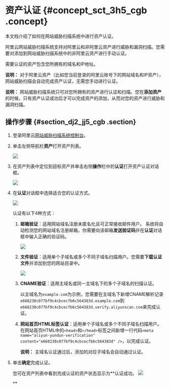 # 资产认证 {#concept_sct_3h5_cgb .concept}

本文档介绍了如何在网站威胁扫描系统中进行资产认证。

阿里云网站威胁扫描系统支持对阿里云和非阿里云资产进行威胁和漏洞扫描。您需要对添加到网站威胁扫描系统中的非阿里云资产进行手动认证。

需要认证的资产包含您所拥有的域名和IP地址。

**说明：** 对于阿里云资产（比如您当前登录的阿里云账号下的网站域名和IP资产），网站威胁扫描会自动完成资产认证，无需您手动进行认证。

**说明：** 网站威胁扫描系统只可对您所拥有的资产进行认证和扫描。您在**添加资产**的时候，只有资产认证成功后才可以完成资产的添加，从而对您的资产进行威胁和漏洞扫描。

## 操作步骤 {#section_dj2_jj5_cgb .section}

1.  登录阿里云[网站威胁扫描系统控制台](https://yundunnext.console.aliyun.com/?spm=5176.204025.1082105.e5.68ac595frA9dsf&p=avds#/overviews)。
2.  单击左侧导航栏**资产**打开资产列表。

    ![](http://static-aliyun-doc.oss-cn-hangzhou.aliyuncs.com/assets/img/79907/154480563634274_zh-CN.png)

3.  在资产列表中定位到目标资产并单击右侧**操作**栏中的**认证**打开资产认证对话框。

    ![](http://static-aliyun-doc.oss-cn-hangzhou.aliyuncs.com/assets/img/79907/154480563634271_zh-CN.png)

4.  在**认证**对话框中选择适合您的认证方式。

    ![](http://static-aliyun-doc.oss-cn-hangzhou.aliyuncs.com/assets/img/79907/154480563634270_zh-CN.png)

    认证有以下4种方式：

    1.  **邮箱验证**：适用网站域名注册未匿名化且可正常接收邮件用户。 系统将自动检测您的网站域名注册邮箱，你需要向该邮箱**发送验证码**并在**认证**对话框中输入正确的验证码。

        ![](http://static-aliyun-doc.oss-cn-hangzhou.aliyuncs.com/assets/img/79907/154480563634333_zh-CN.png)

    2.  **文件验证**：适用单个子域名或多个不同子域名扫描用户。您需要**下载认证文件**并添加到您的网站目录中。

        ![](http://static-aliyun-doc.oss-cn-hangzhou.aliyuncs.com/assets/img/79907/154480563634332_zh-CN.png)

    3.  **CNAME验证**：适用主域名或同一主域名下的多个子域名的扫描认证。

        以主域名为`example.com`为示例，您需要在主域名下新增CNAME解析记录`e668230c077bf9c4cbcecfb6c564383d.example.com`到`e668230c077bf9c4cbcecfb6c564383d.verify.aliyunscan.com`来完成认证。

    4.  **网站首页HTML标签认证**：适用单个子域名或多个不同子域名扫描用户。在网站首页HTML中的`<head>`和`</head>`标签之间新增一行代码`<meta name="aliyun-yundun-verification" content="e668230c077bf9c4cbcecfb6c564383d" />`，以完成认证。

        **说明：** 主域名认证通过后，添加的对应子域名会自动通过认证。

5.  单击**确定**完成认证。

    您可在资产列表中看到完成认证的资产状态显示为**认证成功。    ![](http://static-aliyun-doc.oss-cn-hangzhou.aliyuncs.com/assets/img/79907/154480563734290_zh-CN.png)
    
    **


